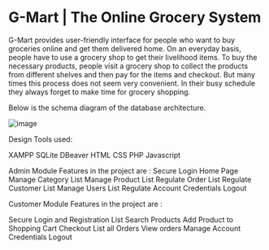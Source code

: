 # G-Mart | The Online Grocery System


G-Mart provides user-friendly interface for people who want to buy groceries online and get them delivered home. On an everyday basis, people have to use a grocery shop to get their livelihood items. To buy the necessary products, people visit a grocery shop to collect the products from different shelves and then pay for the items and checkout. But many times this process does not seem very convenient. In their busy schedule they always forget to make time for grocery shopping.

Below is the schema diagram of the database architecture.

![image](https://user-images.githubusercontent.com/48211558/215661837-91df13cc-1750-4dba-bce1-a16145a5937e.png)




Design Tools used:

XAMPP
SQLite
DBeaver
HTML
CSS
PHP
Javascript



Admin Module Features in the project are :
Secure Login
Home Page
Manage Category List 
Manage Product List 
Regulate Order List 
Regulate Customer List
Manage Users List 
Regulate Account Credentials 
Logout 


Customer Module Features in the project are :

Secure Login and Registration 
List Search Products
Add Product to Shopping Cart 
Checkout 
List all Orders View orders 
Manage Account Credentials 
Logout

